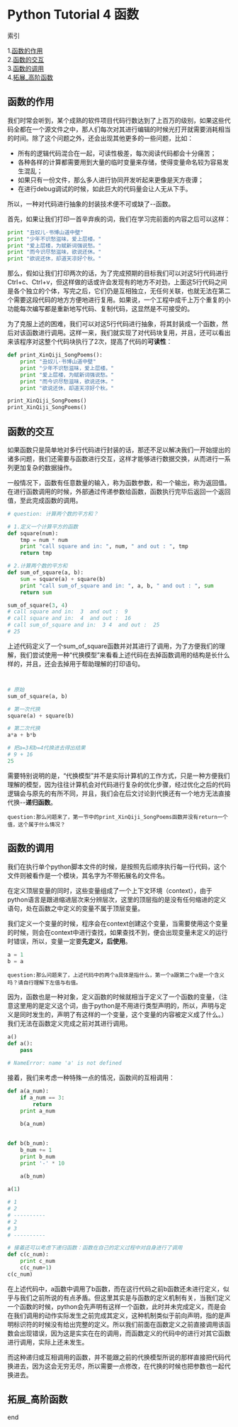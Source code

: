 # Python Tutorial 4 函数

索引

1.[函数的作用](#函数的作用)  
2.[函数的交互](#函数的交互)  
3.[函数的调用](#函数的调用)  
4.[拓展_高阶函数](#拓展_高阶函数)  

## 函数的作用
我们时常会听到，某个成熟的软件项目代码行数达到了上百万的级别，如果这些代码全都在一个源文件之中，那人们每次对其进行编辑的时候光打开就需要消耗相当的时间。除了这个问题之外，还会出现其他更多的一些问题，比如：
+ 所有的逻辑代码混合在一起，可读性极差，每次阅读代码都会十分痛苦；
+ 各种各样的计算都需要用到大量的临时变量来存储，使得变量命名较为容易发生混乱；
+ 如果只有一份文件，那么多人进行协同开发听起来更像是天方夜谭；
+ 在进行debug调试的时候，如此巨大的代码量会让人无从下手。

所以，一种对代码进行抽象的封装技术便不可或缺了--函数。

首先，如果让我们打印一首辛弃疾的词，我们在学习完前面的内容之后可以这样：

~~~python
print "丑奴儿·书博山道中壁"
print "少年不识愁滋味，爱上层楼。"
print "爱上层楼，为赋新词强说愁。"
print "而今识尽愁滋味，欲说还休。"
print "欲说还休，却道天凉好个秋。"
~~~

那么，假如让我们打印两次的话，为了完成预期的目标我们可以对这5行代码进行Ctrl+c、Ctrl+v，但这样做的话或许会发现有的地方不对劲，上面这5行代码之间是各个独立的个体，写完之后，它们仍是互相独立，无任何关联，也就无法在第二个需要这段代码的地方方便地进行复用。如果说，一个工程中成千上万个重复的小功能每次编写都是重新地写代码、复制代码，这显然是不可接受的。

为了克服上述的困难，我们可以对这5行代码进行抽象，将其封装成一个函数，然后对该函数进行调用。这样一来，我们就实现了对代码块复用，并且，还可以看出来该程序对这整个代码块执行了2次，提高了代码的**可读性**：

~~~python
def print_XinQiji_SongPoems():
    print "丑奴儿·书博山道中壁"
    print "少年不识愁滋味，爱上层楼。"
    print "爱上层楼，为赋新词强说愁。"
    print "而今识尽愁滋味，欲说还休。"
    print "欲说还休，却道天凉好个秋。"

print_XinQiji_SongPoems()
print_XinQiji_SongPoems()
~~~

## 函数的交互
如果函数只是简单地对多行代码进行封装的话，那还不足以解决我们一开始提出的诸多问题，我们还需要与函数进行交互，这样才能够进行数据交换，从而进行一系列更加复杂的数据操作。

一般情况下，函数有任意数量的输入，称为函数参数，和一个输出，称为返回值。在进行函数调用的时候，外部通过传递参数给函数，函数执行完毕后返回一个返回值，至此完成函数的调用。

~~~python
# question: 计算两个数的平方和？

# 1.定义一个计算平方的函数
def square(num):
    tmp = num * num
    print "call square and in: ", num, " and out : ", tmp
    return tmp

# 2.计算两个数的平方和
def sum_of_square(a, b):
    sum = square(a) + square(b)
    print "call sum_of_square and in: ", a, b, " and out : ", sum
    return sum

sum_of_square(3, 4)
# call square and in:  3  and out :  9
# call square and in:  4  and out :  16
# call sum_of_square and in:  3 4  and out :  25
# 25
~~~

上述代码定义了一个sum_of_square函数并对其进行了调用，为了方便我们的理解，我们尝试使用一种“代换模型”来看看上述代码在去掉函数调用的结构是长什么样的，并且，还会去掉用于帮助理解的打印语句。

~~~python


# 原始
sum_of_square(a, b)

# 第一次代换
square(a) + square(b)

# 第二次代换
a*a + b*b

# 把a=3和b=4代换进去得出结果
# 9 + 16
25
~~~

需要特别说明的是，“代换模型”并不是实际计算机的工作方式，只是一种方便我们理解的模型，因为往往计算机会对代码进行复杂的优化步骤，经过优化之后的代码逻辑会与原先的有所不同，并且，我们会在后文讨论到代换还有一个地方无法直接代换--**递归函数**。

``
question:那么问题来了，第一节中的print_XinQiji_SongPoems函数并没有return一个值，这个属于什么情况？
``


## 函数的调用
我们在执行单个python脚本文件的时候，是按照先后顺序执行每一行代码，这个文件则被看作是一个模块，其名字为不带拓展名的文件名。

在定义顶层变量的同时，这些变量组成了一个上下文环境（context），由于python语言是跟进缩进层次来分辨层次，这里的顶层指的是没有任何缩进的定义语句，处在函数之中定义的变量不属于顶层变量。

我们定义一个变量的时候，程序会在context创建这个变量，当需要使用这个变量的时候，则会在context中进行查找，如果查找不到，便会出现变量未定义的运行时错误，所以，变量一定要**先定义，后使用**。

~~~python
a = 1
b = a
~~~
``
question:那么问题来了，上述代码中的两个a具体是指什么，第一个a跟第二个a是一个含义吗？请自行理解下左值与右值。
``

因为，函数也是一种对象，定义函数的时候就相当于定义了一个函数的变量，（注意这里用的是定义这个词，由于python是不用进行类型声明的，所以，声明与定义是同时发生的，声明了有这样的一个变量，这个变量的内容被定义成了什么。）我们无法在函数定义完成之前对其进行调用。

~~~python
a()
def a():
    pass

# NameError: name 'a' is not defined
~~~


接着，我们来考虑一种特殊一点的情况，函数间的互相调用：
~~~python
def a(a_num):
    if a_num == 3:
        return
    print a_num
    
    b(a_num)
    

def b(b_num):
    b_num += 1
    print b_num
    print '-' * 10
    
    a(b_num)

a(1)

# 1
# 2
# ----------
# 2
# 3
# ----------

# 接着还可以考虑下递归函数：函数在自己的定义过程中对自身进行了调用
def c(c_num):
    print c_num
    c(c_num+1)
c(c_num)
~~~

在上述代码中，a函数中调用了b函数，而在这行代码之前b函数还未进行定义，似乎与我们之前所说的有点矛盾。但这里其实是与函数的定义机制有关，当我们定义一个函数的时候，python会先声明有这样一个函数，此时并未完成定义，而是会在我们调用的动作实际发生之前完成其定义，这种机制类似于前向声明，指的是声明标识符的时候没有给出完整的定义。所以我们前面在函数定义之前直接调用该函数会出现错误，因为这是实实在在的调用，而函数定义的代码中的进行对其它函数进行调用，实际上还未发生。

而这种递归或互相调用的函数，并不能跟之前的代换模型所说的那样直接把代码代换进去，因为这会无穷无尽，所以需要一点修改，在代换的时候也把参数也一起代换进去。


## 拓展_高阶函数









end
